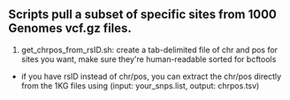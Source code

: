 ## Scripts pull a subset of specific sites from 1000 Genomes vcf.gz files. 

1. get_chrpos_from_rsID.sh: create a tab-delimited file of chr and pos for sites you want, make sure they're human-readable sorted for bcftools
- if you have rsID instead of chr/pos, you can extract the chr/pos directly from the 1KG files using (input: your_snps.list, output: chrpos.tsv)
